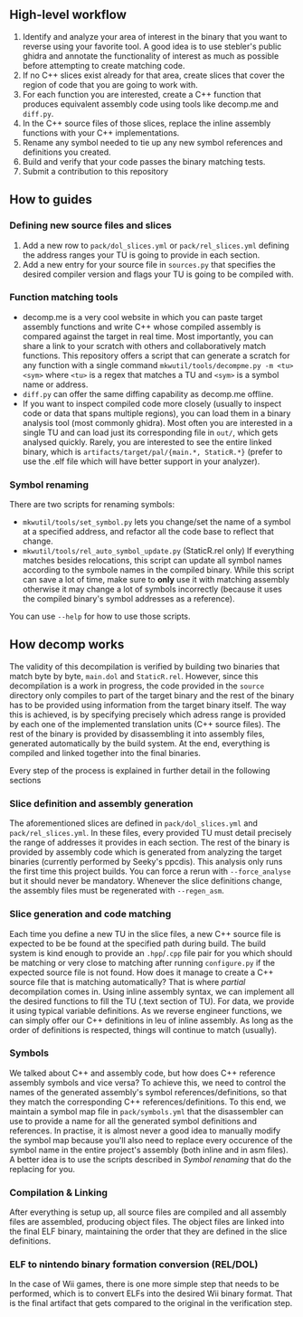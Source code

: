 
## High-level workflow
1. Identify and analyze your area of interest in the binary that you want to reverse using your favorite tool. A good idea is to use stebler's public ghidra and annotate the functionality of interest as much as possible before attempting to create matching code.
2. If no C++ slices exist already for that area, create slices that cover the region of code that you are going to work with.
3. For each function you are interested, create a C++ function that produces equivalent assembly code using tools like decomp.me and `diff.py`.
4. In the C++ source files of those slices, replace the inline assembly functions with your C++ implementations.
5. Rename any symbol needed to tie up any new symbol references and definitions you created.
6. Build and verify that your code passes the binary matching tests.
7. Submit a contribution to this repository

## How to guides
### Defining new source files and slices
1. Add a new row to `pack/dol_slices.yml` or `pack/rel_slices.yml` defining the address ranges your TU is going to provide in each section.
2. Add a new entry for your source file in `sources.py` that specifies the desired compiler version and flags your TU is going to be compiled with.

### Function matching tools
- decomp.me is a very cool website in which you can paste target assembly functions and write C++ whose compiled assembly is compared against the target in real time. Most importantly, you can share a link to your scratch with others and collaboratively match functions. This repository offers a script that can generate a scratch for any function with a single command `mkwutil/tools/decompme.py -m <tu> <sym>` where `<tu>` is a regex that matches a TU and `<sym>` is a symbol name or address.
- `diff.py` can offer the same diffing capability as decomp.me offline.
- If you want to inspect compiled code more closely (usually to inspect code or data that spans multiple regions), you can load them in a binary analysis tool (most commonly ghidra). Most often you are interested in a single TU and can load just its corresponding file in `out/`, which gets analysed quickly. Rarely, you are interested to see the entire linked binary, which is `artifacts/target/pal/{main.*, StaticR.*}` (prefer to use the .elf file which will have better support in your analyzer).

### Symbol renaming
There are two scripts for renaming symbols:

- `mkwutil/tools/set_symbol.py` lets you change/set the name of a symbol at a specified address, and refactor all the code base to reflect that change.
- `mkwutil/tools/rel_auto_symbol_update.py` (StaticR.rel only) If everything matches besides relocations, this script can update all symbol names according to the symbole names in the compiled binary. While this script can save a lot of time, make sure to **only** use it with matching assembly otherwise it may change a lot of symbols incorrectly (because it uses the compiled binary's symbol addresses as a reference).

You can use `--help` for how to use those scripts.

## How decomp works
The validity of this decompilation is verified by building two binaries that match byte by byte, `main.dol` and `StaticR.rel`. However, since this decompilation is a work in progress, the code provided in the `source` directory only compiles to part of the target binary and the rest of the binary has to be provided using information from the target binary itself. The way this is achieved, is by specifying precisely which adress range is provided by each one of the implemented translation units (C++ source files). The rest of the binary is provided by disassembling it into assembly files, generated automatically by the build system. At the end, everything is compiled and linked together into the final binaries.

Every step of the process is explained in further detail in the following sections
### Slice definition and assembly generation
The aforementioned slices are defined in `pack/dol_slices.yml` and `pack/rel_slices.yml`. In these files, every provided TU must detail precisely the range of addresses it provides in each section. The rest of the binary is provided by assembly code which is generated from analyzing the target binaries (currently performed by Seeky's ppcdis). This analysis only runs the first time this project builds. You can force a rerun with `--force_analyse` but it should never be mandatory. Whenever the slice definitions change, the assembly files must be regenerated with `--regen_asm`.

### Slice generation and code matching
Each time you define a new TU in the slice files, a new C++ source file is expected to be be found at the specified path during build. The build system is kind enough to provide an `.hpp`/`.cpp` file pair for you which should be matching or very close to matching after running `configure.py` if the expected source file is not found. How does it manage to create a C++ source file that is matching automatically? That is where *partial* decompilation comes in. Using inline assembly syntax, we can implement all the desired functions to fill the TU (.text section of TU). For data, we provide it using typical variable definitions. As we reverse engineer functions, we can simply offer our C++ definitions in leu of inline assembly. As long as the order of definitions is respected, things will continue to match (usually).

### Symbols
We talked about C++ and assembly code, but how does C++ reference assembly symbols and vice versa? To achieve this, we need to control the names of the generated assembly's symbol references/definitions, so that they match the corresponding C++ references/definitions. To this end, we maintain a symbol map file in `pack/symbols.yml` that the disassembler can use to provide a name for all the generated symbol definitions and references. In practise, it is almost never a good idea to manually modify the symbol map because you'll also need to replace every occurence of the symbol name in the entire project's assembly (both inline and in asm files). A better idea is to use the scripts described in *Symbol renaming* that do the replacing for you.

### Compilation & Linking
After everything is setup up, all source files are compiled and all assembly files are assembled, producing object files. The object files are linked into the final ELF binary, maintaining the order that they are defined in the slice definitions.

### ELF to nintendo binary formation conversion (REL/DOL)
In the case of Wii games, there is one more simple step that needs to be performed, which is to convert ELFs into the desired Wii binary format. That is the final artifact that gets compared to the original in the verification step.